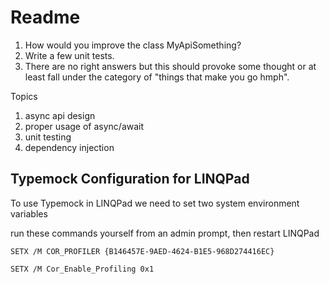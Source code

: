 # Readme

1. How would you improve the class MyApiSomething?
2. Write a few unit tests.
3. There are no right answers but this should provoke some thought or at least fall under the category of "things that make you go hmph".

Topics
1. async api design
2. proper usage of async/await
3. unit testing
4. dependency injection

## Typemock Configuration for LINQPad
To use Typemock in LINQPad we need to set two system environment variables

run these commands yourself from an admin prompt, then restart LINQPad

`SETX /M COR_PROFILER {B146457E-9AED-4624-B1E5-968D274416EC}`

`SETX /M Cor_Enable_Profiling 0x1`
